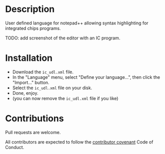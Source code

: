 # Description

User defined language for notepad++ allowing syntax highlighting for integrated chips programs.

TODO: add screenshot of the editor with an IC program.


# Installation

* Download the `ic_udl.xml` file.
* In the "Language" menu, select "Define your language...", then click the "Import..." button.
* Select the `ic_udl.xml` file on your disk.
* Done, enjoy.
* (you can now remove the `ic_udl.xml` file if you like)


# Contributions

Pull requests are welcome.

All contributors are expected to follow the [contributor covenant](https://www.contributor-covenant.org/version/1/4/code-of-conduct) Code of Conduct.

